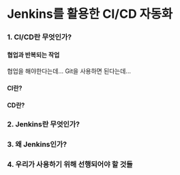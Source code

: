 # Jenkins를 활용한 CI/CD 자동화

### 1. CI/CD란 무엇인가?
#### 협업과 반복되는 작업
협업을 해야한다는데... Git을 사용하면 된다는데...

#### CI란?


#### CD란?
### 2. Jenkins란 무엇인가?

### 3. 왜 Jenkins인가?

### 4. 우리가 사용하기 위해 선행되어야 할 것들